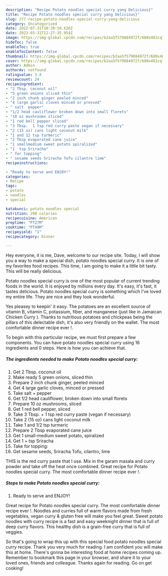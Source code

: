 ```yaml
---
description: "Recipe Potato noodles special curry yang Delicious}"
title: "Recipe Potato noodles special curry yang Delicious}"
slug: 277-recipe-potato-noodles-special-curry-yang-delicious
category: Uncategorized
date: 2022-07-31T10:39:59.626Z
date: 2023-03-31T12:27:35.954Z
image: https://img-global.cpcdn.com/recipes/b2aa5f579884972f/680x482cq70/potato-noodles-special-curry-recipe-main-photo.jpg
hideToc: false
enableToc: true
enableTocContent: false
thumbnail: https://img-global.cpcdn.com/recipes/b2aa5f579884972f/680x482cq70/potato-noodles-special-curry-recipe-main-photo.jpg
cover: https://img-global.cpcdn.com/recipes/b2aa5f579884972f/680x482cq70/potato-noodles-special-curry-recipe-main-photo.jpg
author: Admin
authorAv: notfound
ratingvalue: 3.8
reviewcount: 24
recipeingredient:
- "2 Tbsp. coconut oil"
- "5 green onions sliced thin"
- "2 inch chunk ginger peeled minced"
- "4 large garlic cloves minced or pressed"
- " salt  pepper"
- "1/2 head cauliflower broken down into small florets"
- "10 oz mushrooms sliced"
- "1 red bell pepper sliced"
- "3 Tbsp.  1 tsp red curry paste vegan if necessary"
- "2 (15 oz) cans light coconut milk"
- "1 and 12 tsp turmeric"
- "2 Tbsp evaporated cane juice"
- "1 smallmedium sweet potato spiralized"
- "1  tsp Sriracha"
- " for topping"
- " sesame seeds Sriracha Tofu cilantro lime"
recipeinstructions:

- "Ready to serve and ENJOY!"
categories:
- Recipe
tags:
- potato
- noodles
- special

katakunci: potato noodles special 
nutrition: 298 calories
recipecuisine: American
preptime: "PT27M"
cooktime: "PT49M"
recipeyield: "1"
recipecategory: Dinner

---
```



Hey everyone, it is me, Dave, welcome to our recipe site. Today, I will show you a way to make a special dish, potato noodles special curry. It is one of my favorites food recipes. This time, I am going to make it a little bit tasty. This will be really delicious.

Potato noodles special curry is one of the most popular of current trending foods in the world. It is enjoyed by millions every day. It's easy, it's fast, it tastes delicious. Potato noodles special curry is something which I've loved my entire life. They are nice and they look wonderful.

Yes pleasey to keepin&#39; it easy. The potatoes are an excellent source of vitamin B, vitamin C, potassium, fiber, and manganese (just like in Jamaican Chicken Curry ). Thanks to nutritious potatoes and chickpeas being the pillars of this delectable dish, it&#39;s also very friendly on the wallet. The most comfortable dinner recipe ever !.


To begin with this particular recipe, we must first prepare a few components. You can have potato noodles special curry using 16 ingredients and 0 steps. Here is how you can achieve that.

<!--inarticleads1-->

##### The ingredients needed to make Potato noodles special curry:

1. Get 2 Tbsp. coconut oil
1. Make ready 5 green onions, sliced thin
1. Prepare 2 inch chunk ginger, peeled minced
1. Get 4 large garlic cloves, minced or pressed
1. Take  salt + pepper
1. Get 1/2 head cauliflower, broken down into small florets
1. Prepare 10 oz mushrooms, sliced
1. Get 1 red bell pepper, sliced
1. Take 3 Tbsp. + 1 tsp red curry paste (vegan if necessary)
1. Take 2 (15 oz) cans light coconut milk
1. Take 1 and 1/2 tsp turmeric
1. Prepare 2 Tbsp evaporated cane juice
1. Get 1 small-medium sweet potato, spiralized
1. Get 1 + tsp Sriracha
1. Take  for topping:
1. Get  sesame seeds, Sriracha Tofu, cilantro, lime


THIS is the red curry paste that I use. Mix in the garam masala and curry powder and take off the heat once combined. Great recipe for Potato noodles special curry. The most comfortable dinner recipe ever !. 

<!--inarticleads2-->

##### Steps to make Potato noodles special curry:


1. Ready to serve and ENJOY!

Great recipe for Potato noodles special curry. The most comfortable dinner recipe ever !. Noodles and curries full of warm flavors made from fresh vegetables, vegan curry &amp; gluten free will make you feel great. Sweet potato noodles with curry recipe is a fast and easy weeknight dinner that is full of deep curry flavors. This healthy dish is a grain-free curry that is full of veggies. 

So that's going to wrap this up with this special food potato noodles special curry recipe. Thank you very much for reading. I am confident you will make this at home. There's gonna be interesting food at home recipes coming up. Remember to bookmark this page in your browser, and share it to your loved ones, friends and colleague. Thanks again for reading. Go on get cooking!
